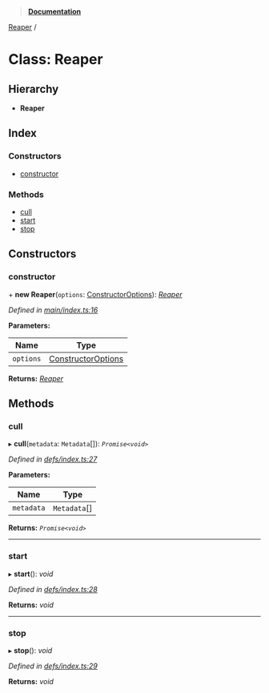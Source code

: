 > **[Documentation](../README.md)**

[Reaper](reaper.md) /

# Class: Reaper

## Hierarchy

* **Reaper**

## Index

### Constructors

* [constructor](reaper.md#constructor)

### Methods

* [cull](reaper.md#cull)
* [start](reaper.md#start)
* [stop](reaper.md#stop)

## Constructors

###  constructor

\+ **new Reaper**(`options`: [ConstructorOptions](../interfaces/constructoroptions.md)): *[Reaper](reaper.md)*

*Defined in [main/index.ts:16](https://github.com/badbatch/cachemap/blob/52c713b/packages/reaper/src/main/index.ts#L16)*

**Parameters:**

Name | Type |
------ | ------ |
`options` | [ConstructorOptions](../interfaces/constructoroptions.md) |

**Returns:** *[Reaper](reaper.md)*

## Methods

###  cull

▸ **cull**(`metadata`: `Metadata`[]): *`Promise<void>`*

*Defined in [defs/index.ts:27](https://github.com/badbatch/cachemap/blob/52c713b/packages/reaper/src/defs/index.ts#L27)*

**Parameters:**

Name | Type |
------ | ------ |
`metadata` | `Metadata`[] |

**Returns:** *`Promise<void>`*

___

###  start

▸ **start**(): *void*

*Defined in [defs/index.ts:28](https://github.com/badbatch/cachemap/blob/52c713b/packages/reaper/src/defs/index.ts#L28)*

**Returns:** *void*

___

###  stop

▸ **stop**(): *void*

*Defined in [defs/index.ts:29](https://github.com/badbatch/cachemap/blob/52c713b/packages/reaper/src/defs/index.ts#L29)*

**Returns:** *void*